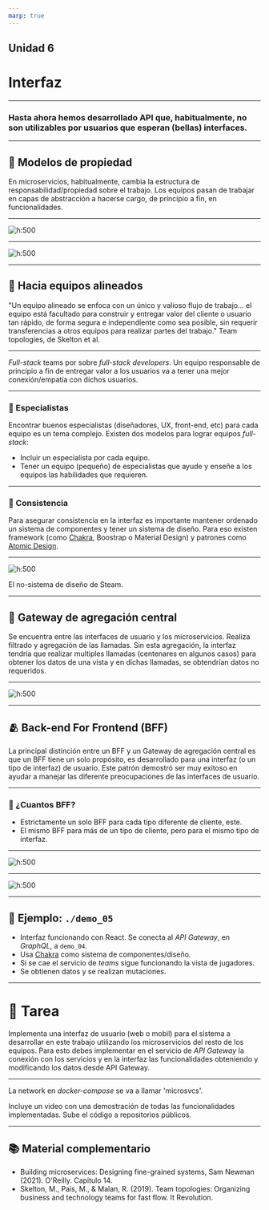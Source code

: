 ```yaml
---
marp: true
---
```

<!-- marp: true -->
<!-- theme: uncover -->
<!-- class: invert -->
<!-- paginate: true -->
<!-- footer: Microservicios por Rafik Mas'ad Nasra -->
<!-- author: Rafik Mas'ad Nasra -->
<!-- title: Introducción a microservicios -->
<!-- size: 16:9 -->

<style>    
    ul { margin: 0; }
    section.invert p { text-align: left; }
    section.invert h4 { text-align: left; }
</style>

## Unidad 6
# Interfaz

---

<!-- _class: default -->
### Hasta ahora hemos desarrollado API que, habitualmente, no son utilizables por usuarios que esperan (bellas) interfaces.

---

## 👑 Modelos de propiedad

En microservicios, habitualmente, cambia la estructura de responsabilidad/propiedad sobre el trabajo. Los equipos pasan de trabajar en capas de abstracción a hacerse cargo, de principio a fin, en funcionalidades.

---

<!-- _class: default -->
![h:500](../01_Introducción/assets/bms2_0103.png)

---

<!-- _class: default -->
![h:500](../01_Introducción/assets/bms2_0104.png)

---

## 👯​ Hacia equipos alineados

"Un equipo alineado se enfoca con un único y valioso flujo de trabajo... el equipo está facultado para construir y entregar valor del cliente o usuario tan rápido, de forma segura e independiente como sea posible, sin requerir transferencias a otros equipos para realizar partes del trabajo." Team topologies, de Skelton et al.

---

_Full-stack_ teams por sobre _full-stack developers_. Un equipo responsable de principio a fin de entregar valor a los usuarios va a tener una mejor conexión/empatía con dichos usuarios.

---

### 🧐 Especialistas

Encontrar buenos especialistas (diseñadores, UX, front-end, etc) para cada equipo es un tema complejo. Existen dos modelos para lograr equipos _full-stack_:

- Incluir un especialista por cada equipo.
- Tener un equipo (pequeño) de especialistas que ayude y enseñe a los equipos las habilidades que requieren.

---

### 🎨 Consistencia

Para asegurar consistencia en la interfaz es importante mantener ordenado un sistema de componentes y tener un sistema de diseño. Para eso existen framework (como [Chakra], Boostrap o Material Design) y patrones como [Atomic Design].

---


<!-- _class: default -->
![h:500](./assets/steam_design_system.jpeg)

El no-sistema de diseño de Steam.

---

## 🚪 Gateway de agregación central

Se encuentra entre las interfaces de usuario y los microservicios. Realiza filtrado y agregación de las llamadas. Sin esta agregación, la interfaz tendría que realizar multiples llamadas (centenares en algunos casos) para obtener los datos de una vista y en dichas llamadas, se obtendrían datos no requeridos.

---

<!-- _class: default -->
![h:500](./assets/bms2_1410.png)

---

## 🫂 Back-end For Frontend (BFF)

La principal distinción entre un BFF y un Gateway de agregación central es que un BFF tiene un solo propósito, es desarrollado para una interfaz (o un tipo de interfaz) de usuario. Este patrón demostró ser muy exitoso en ayudar a manejar las diferente preocupaciones de las interfaces de usuario.

---

### 🧮 ¿Cuantos BFF?

- Estrictamente un solo BFF para cada tipo diferente de cliente, este.
- El mismo BFF para más de un tipo de cliente, pero para el mismo tipo de interfaz.

---

<!-- _class: default -->
![h:500](./assets/bms2_1412.png)

---

<!-- _class: default -->
![h:500](./assets/bms2_1413.png)


---

## 🧩 Ejemplo: `./demo_05`

- Interfaz funcionando con React. Se conecta al _API Gateway_, en _GraphQL_, a `demo_04`.
- Usa [Chakra] como sistema de componentes/diseño.
- Si se cae el servicio de *teams* sigue funcionando la vista de jugadores.
- Se obtienen datos y se realizan mutaciones.

---

<!-- _class: default -->


# 📝 Tarea

Implementa una interfaz de usuario (web o mobil) para el sistema a desarrollar en este trabajo utilizando los microservicios del resto de los equipos. Para esto debes implementar en el servicio de *API Gateway* la conexión con los servicios y en la interfaz las funcionalidades obteniendo y modificando los datos desde API Gateway.

---

<!-- _class: default -->

La network en _docker-compose_ se va a llamar 'microsvcs'.

Incluye un video con una demostración de todas las funcionalidades implementadas. Sube el código a repositorios públicos.

---

## 📚 Material complementario
- Building microservices: Designing fine-grained systems, Sam Newman (2021). O'Reilly. Capitulo 14.
- Skelton, M., Pais, M., &amp; Malan, R. (2019). Team topologies: Organizing business and technology teams for fast flow. It Revolution. 

[Chakra]: https://chakra-ui.com/
[Atomic Design]: https://atomicdesign.bradfrost.com/chapter-2/
